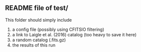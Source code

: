 README file of test/ 
--

This folder should simply include

1. a config file (possibly using CFITSIO filtering)
1. a link to Laigle et al. (2016) catalog (too heavy to save it here)
1. a random catalog (.fits.gz)
1. the results of this run
 
